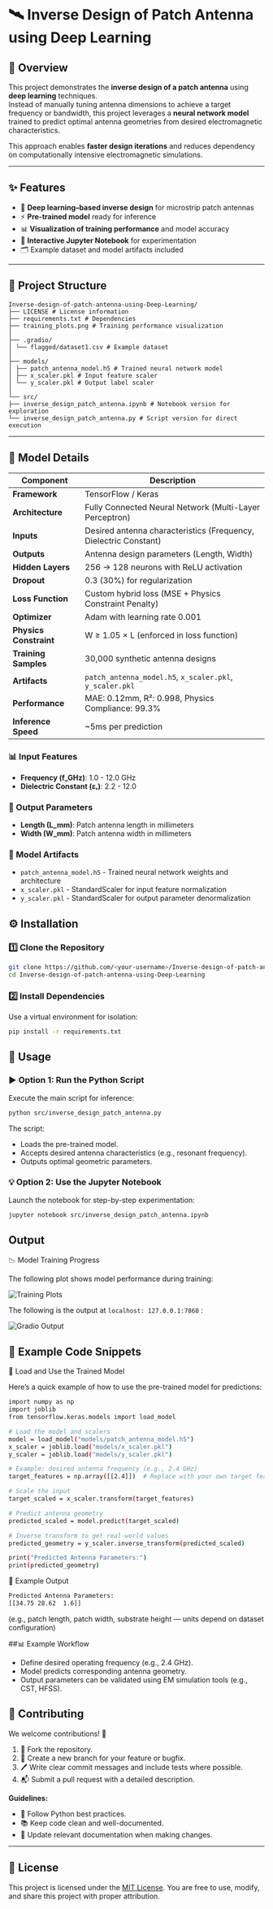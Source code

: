 # 🛰️ Inverse Design of Patch Antenna using Deep Learning

## 🧭 Overview
This project demonstrates the **inverse design of a patch antenna** using **deep learning** techniques.  
Instead of manually tuning antenna dimensions to achieve a target frequency or bandwidth, this project leverages a **neural network model** trained to predict optimal antenna geometries from desired electromagnetic characteristics.

This approach enables **faster design iterations** and reduces dependency on computationally intensive electromagnetic simulations.

---

## ✨ Features
- 🧠 **Deep learning–based inverse design** for microstrip patch antennas  
- ⚡ **Pre-trained model** ready for inference  
- 📊 **Visualization of training performance** and model accuracy  
- 🧪 **Interactive Jupyter Notebook** for experimentation  
- 🗂️ Example dataset and model artifacts included  

---

## 📁 Project Structure
```
Inverse-design-of-patch-antenna-using-Deep-Learning/
├── LICENSE # License information
├── requirements.txt # Dependencies
├── training_plots.png # Training performance visualization
│
├── .gradio/
│ └── flagged/dataset1.csv # Example dataset
│
├── models/
│ ├── patch_antenna_model.h5 # Trained neural network model
│ ├── x_scaler.pkl # Input feature scaler
│ └── y_scaler.pkl # Output label scaler
│
└── src/
├── inverse_design_patch_antenna.ipynb # Notebook version for exploration
└── inverse_design_patch_antenna.py # Script version for direct execution
```
---

## 🧠 Model Details

| Component | Description |
|-----------|-------------|
| **Framework** | TensorFlow / Keras |
| **Architecture** | Fully Connected Neural Network (Multi-Layer Perceptron) |
| **Inputs** | Desired antenna characteristics (Frequency, Dielectric Constant) |
| **Outputs** | Antenna design parameters (Length, Width) |
| **Hidden Layers** | 256 → 128 neurons with ReLU activation |
| **Dropout** | 0.3 (30%) for regularization |
| **Loss Function** | Custom hybrid loss (MSE + Physics Constraint Penalty) |
| **Optimizer** | Adam with learning rate 0.001 |
| **Physics Constraint** | W ≥ 1.05 × L (enforced in loss function) |
| **Training Samples** | 30,000 synthetic antenna designs |
| **Artifacts** | `patch_antenna_model.h5`, `x_scaler.pkl`, `y_scaler.pkl` |
| **Performance** | MAE: 0.12mm, R²: 0.998, Physics Compliance: 99.3% |
| **Inference Speed** | ~5ms per prediction |

### 📊 Input Features
- **Frequency (f_GHz)**: 1.0 - 12.0 GHz
- **Dielectric Constant (εᵣ)**: 2.2 - 12.0

### 🎯 Output Parameters
- **Length (L_mm)**: Patch antenna length in millimeters
- **Width (W_mm)**: Patch antenna width in millimeters

### 🔧 Model Artifacts
- `patch_antenna_model.h5` - Trained neural network weights and architecture
- `x_scaler.pkl` - StandardScaler for input feature normalization
- `y_scaler.pkl` - StandardScaler for output parameter denormalization

## ⚙️ Installation

### 1️⃣ Clone the Repository
```bash
git clone https://github.com/<your-username>/Inverse-design-of-patch-antenna-using-Deep-Learning.git
cd Inverse-design-of-patch-antenna-using-Deep-Learning
```
### 2️⃣ Install Dependencies

Use a virtual environment for isolation:
```bash
pip install -r requirements.txt
```

## 🚀 Usage

### ▶️ Option 1: Run the Python Script

Execute the main script for inference:
```bash
python src/inverse_design_patch_antenna.py
```

The script:
* Loads the pre-trained model.
* Accepts desired antenna characteristics (e.g., resonant frequency).
* Outputs optimal geometric parameters.

### 💡 Option 2: Use the Jupyter Notebook

Launch the notebook for step-by-step experimentation:
```bash
jupyter notebook src/inverse_design_patch_antenna.ipynb
```

## Output
📉 Model Training Progress

The following plot shows model performance during training:

<img src="img\training_plots.png" alt="Training Plots">

The following is the output at `localhost: 127.0.0.1:7860` :

<img src="img\gadio_output.png" alt="Gradio Output">

## 🧩 Example Code Snippets
🔹 Load and Use the Trained Model

Here’s a quick example of how to use the pre-trained model for predictions:
```bash
import numpy as np
import joblib
from tensorflow.keras.models import load_model

# Load the model and scalers
model = load_model("models/patch_antenna_model.h5")
x_scaler = joblib.load("models/x_scaler.pkl")
y_scaler = joblib.load("models/y_scaler.pkl")

# Example: desired antenna frequency (e.g., 2.4 GHz)
target_features = np.array([[2.4]])  # Replace with your own target features

# Scale the input
target_scaled = x_scaler.transform(target_features)

# Predict antenna geometry
predicted_scaled = model.predict(target_scaled)

# Inverse transform to get real-world values
predicted_geometry = y_scaler.inverse_transform(predicted_scaled)

print("Predicted Antenna Parameters:")
print(predicted_geometry)
```
🔹 Example Output
```bash
Predicted Antenna Parameters:
[[34.75 28.62  1.6]]
```
(e.g., patch length, patch width, substrate height — units depend on dataset configuration)

##📊 Example Workflow

* Define desired operating frequency (e.g., 2.4 GHz).
* Model predicts corresponding antenna geometry.
* Output parameters can be validated using EM simulation tools (e.g., CST, HFSS).

## 🤝 Contributing

We welcome contributions! 🙌

1. 🍴 Fork the repository.
2. 🌿 Create a new branch for your feature or bugfix.
3. 🖊️ Write clear commit messages and include tests where possible.
4. 📬 Submit a pull request with a detailed description.

**Guidelines:**

* 🧹 Follow Python best practices.
* 📚 Keep code clean and well-documented.
* 📝 Update relevant documentation when making changes.

---

## 📜 License

This project is licensed under the [MIT License](LICENSE). You are free to use, modify, and share this project with proper attribution.
